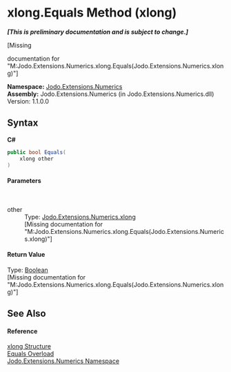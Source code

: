 # xlong.Equals Method (xlong)
 _**\[This is preliminary documentation and is subject to change.\]**_

\[Missing <summary> documentation for "M:Jodo.Extensions.Numerics.xlong.Equals(Jodo.Extensions.Numerics.xlong)"\]

**Namespace:**&nbsp;<a href="N_Jodo_Extensions_Numerics">Jodo.Extensions.Numerics</a><br />**Assembly:**&nbsp;Jodo.Extensions.Numerics (in Jodo.Extensions.Numerics.dll) Version: 1.1.0.0

## Syntax

**C#**<br />
``` C#
public bool Equals(
	xlong other
)
```


#### Parameters
&nbsp;<dl><dt>other</dt><dd>Type: <a href="T_Jodo_Extensions_Numerics_xlong">Jodo.Extensions.Numerics.xlong</a><br />\[Missing <param name="other"/> documentation for "M:Jodo.Extensions.Numerics.xlong.Equals(Jodo.Extensions.Numerics.xlong)"\]</dd></dl>

#### Return Value
Type: <a href="https://docs.microsoft.com/dotnet/api/system.boolean" target="_blank" rel="noopener noreferrer">Boolean</a><br />\[Missing <returns> documentation for "M:Jodo.Extensions.Numerics.xlong.Equals(Jodo.Extensions.Numerics.xlong)"\]

## See Also


#### Reference
<a href="T_Jodo_Extensions_Numerics_xlong">xlong Structure</a><br /><a href="Overload_Jodo_Extensions_Numerics_xlong_Equals">Equals Overload</a><br /><a href="N_Jodo_Extensions_Numerics">Jodo.Extensions.Numerics Namespace</a><br />